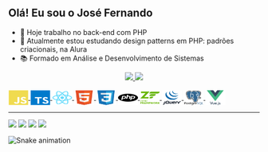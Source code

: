 ## Olá! Eu sou o José Fernando

- 🔭 Hoje trabalho no back-end com PHP
- 🌱 Atualmente estou estudando design patterns em PHP: padrões criacionais, na Alura
- 📚 Formado em Análise e Desenvolvimento de Sistemas

<div align="center">
  <a href="https://github.com/josefernandoferreira">
  <img height="180em" src="https://github-readme-stats.vercel.app/api?username=josefernandoferreira&show_icons=true&theme=chartreuse-dark&include_all_commits=true&count_private=true"/>
  <img height="180em" src="https://github-readme-stats.vercel.app/api/top-langs/?username=josefernandoferreira&layout=compact&langs_count=7&theme=chartreuse-dark"/>
</div>

<div style="display: inline_block"><br>
  <img align="center" alt="Rafa-Js" height="30" width="40" src="https://raw.githubusercontent.com/devicons/devicon/master/icons/javascript/javascript-plain.svg">
  <img align="center" alt="Rafa-Ts" height="30" width="40" src="https://raw.githubusercontent.com/devicons/devicon/master/icons/typescript/typescript-plain.svg">
  <img align="center" alt="Rafa-React" height="30" width="40" src="https://raw.githubusercontent.com/devicons/devicon/master/icons/react/react-original.svg">
  <img align="center" alt="Rafa-HTML" height="30" width="40" src="https://raw.githubusercontent.com/devicons/devicon/master/icons/html5/html5-original.svg">
  <img align="center" alt="Rafa-CSS" height="30" width="40" src="https://raw.githubusercontent.com/devicons/devicon/master/icons/css3/css3-original.svg">
  <img align="center" alt="Fernando-PHP" height="30" width="40" src="https://github.com/devicons/devicon/blob/master/icons/php/php-plain.svg">
  <img align="center" alt="Fernando-PHP" height="30" width="40" src="https://github.com/devicons/devicon/blob/master/icons/zend/zend-plain-wordmark.svg">
  <img align="center" alt="Fernando-PHP" height="30" width="40" src="https://github.com/devicons/devicon/blob/master/icons/jquery/jquery-original-wordmark.svg">
  <img align="center" alt="Fernando-PHP" height="30" width="40" src="https://github.com/devicons/devicon/blob/master/icons/postgresql/postgresql-original-wordmark.svg">
  <img align="center" alt="Fernando-PHP" height="30" width="40" src="https://github.com/devicons/devicon/blob/master/icons/vuejs/vuejs-original-wordmark.svg">
</div>

<div> 
    <hr>
  <a href="https://instagram.com/fernandoferreira1996_" target="_blank"><img src="https://img.shields.io/badge/-Instagram-%23E4405F?style=for-the-badge&logo=instagram&logoColor=white" target="_blank"></a>
  <a href = "mailto:josefernando1403@gmail.com"><img src="https://img.shields.io/badge/-Gmail-%23333?style=for-the-badge&logo=gmail&logoColor=white" target="_blank"></a>
  <a href="https://www.linkedin.com/in/jose-fernando-4988b3192" target="_blank"><img src="https://img.shields.io/badge/-LinkedIn-%230077B5?style=for-the-badge&logo=linkedin&logoColor=white" target="_blank"></a> 
    <a href="https://www.josefernando-dev.com.br" target="_blank"><img src="https://img.shields.io/badge/website-000000?style=for-the-badge&logo=About.me&logoColor=white" width="120"></a> 
</div>
  
  ![Snake animation](assets/img/snake-animation.svg)
